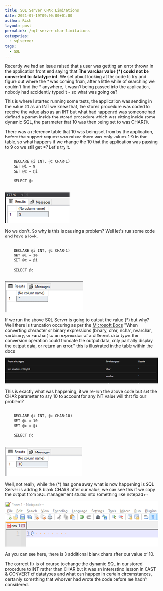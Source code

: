 ```yaml
---
title: SQL Server CHAR Limitations
date: 2021-07-19T09:00:00+01:00
author: Rich
layout: post
permalink: /sql-server-char-limitations
categories:
  - sqlserver
tags:
  - SQL
---
```


Recently we had an issue raised that a user was getting an error thrown in the application front end saying that **The varchar value (*) could not be converted to datatype int**. We set about looking at the code to try and figure out where the * was coming from, after a little while of searching we couldn't find the * anywhere, it wasn't being passed into the application, nobody had accidently typed it - so what was going on? 

This is where I started running some tests, the application was sending in the value *10* as an INT we knew that, the stored procedure was coded to receive the value also as an INT but what had happened was someone had defined a param inside the stored procedure which was sitting inside some dynamic SQL, the parameter that 10 was then being set to was CHAR(1).

There was a reference table that 10 was being set from by the application, before the support request was raised there was only values 1-9 in that table, so what happens if we change the 10 that the application was passing to 9 do we still get *? Let's try it.

<pre>
  <code class="sql">
    DECLARE @i INT, @c CHAR(1)
    SET @i = 9
    SET @c = @i

    SELECT @c 
  </code>
</pre>

![SQL Management Studio Output Truncation](/assets/img/sql-server-char-limitations-4.png)

No we don't. So why is this is causing a problem? Well let's run some code and have a look. 

<pre>
  <code class="sql">
    DECLARE @i INT, @c CHAR(1)
    SET @i = 10
    SET @c = @i

    SELECT @c 
  </code>
</pre>

![SQL Management Studio Output Truncation](/assets/img/sql-server-char-limitations-1.png)

If we run the above SQL Server is going to output the value (*) but why? Well there is truncation occuring as per the [Microsoft Docs](https://docs.microsoft.com/en-us/sql/t-sql/functions/cast-and-convert-transact-sql?view=sql-server-ver15#truncating-and-rounding-results) "When converting character or binary expressions (binary, char, nchar, nvarchar, varbinary, or varchar) to an expression of a different data type, the conversion operation could truncate the output data, only partially display the output data, or return an error." this is illustrated in the table within the docs

![SQL Management Studio Output Truncation](/assets/img/sql-server-char-limitations-5.png)

This is exactly what was happening, if we re-run the above code but set the CHAR parameter to say 10 to account for any INT value will that fix our problem?

<pre>
  <code class="sql">
    DECLARE @i INT, @c CHAR(10)
    SET @i = 10
    SET @c = @i

    SELECT @c 
  </code>
</pre>

![SQL Management Studio Output Without Truncation](/assets/img/sql-server-char-limitations-2.png)

Well, not really, while the (*) has gone away what is now happening is SQL Server is adding 8 blank CHARS after our value, we can see this if we copy the output from SQL management studio into something like notepad++

![SQL Management Studio Output Without Truncation](/assets/img/sql-server-char-limitations-3.png)

As you can see here, there is 8 additional blank chars after our value of 10. 

The correct fix is of course to change the dynamic SQL in our stored procedure to INT rather than CHAR but it was an interesting lesson in CAST & CONVERT of datatypes and what can happen in certain circumstances, certainly something that whoever had wrote the code before me hadn't considered. 